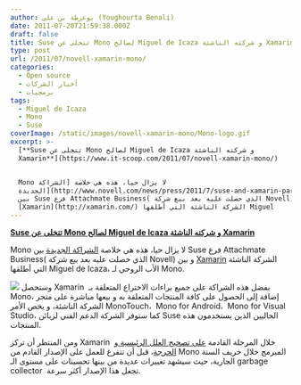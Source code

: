 ```yaml
---
author: يوغرطة بن علي (Youghourta Benali)
date: 2011-07-20T21:59:38.000Z
draft: false
title: Suse تتخلى عن Mono لصالح Miguel de Icaza و شركته الناشئة Xamarin
type: post
url: /2011/07/novell-xamarin-mono/
categories:
  - Open source
  - أخبار الشركات
  - برمجيات
tags:
  - Miguel de Icaza
  - Mono
  - Suse
coverImage: /static/images/novell-xamarin-mono/Mono-logo.gif
excerpt: >-
  [**Suse تتخلى عن Mono لصالح Miguel de Icaza و شركته الناشئة
  Xamarin**](https://www.it-scoop.com/2011/07/novell-xamarin-mono/)


  Mono لا يزال حيا، هذه هي خلاصة [الشراكة
  الجديدة](http://www.novell.com/news/press/2011/7/suse-and-xamarin-partner-to-accelerate-innovation-and-support-mono-customers-and-community.html)
  بين Suse فرع Attachmate Business( الذي حصلت عليه بعد بيع شركة Novell) و بين
  [Xamarin](http://xamarin.com/) الشركة الناشئة التي أطلقها Miguel
---
```

[**Suse تتخلى عن Mono لصالح Miguel de Icaza و شركته الناشئة Xamarin**](https://www.it-scoop.com/2011/07/novell-xamarin-mono/)

Mono لا يزال حيا، هذه هي خلاصة [الشراكة الجديدة](http://www.novell.com/news/press/2011/7/suse-and-xamarin-partner-to-accelerate-innovation-and-support-mono-customers-and-community.html) بين Suse فرع Attachmate Business( الذي حصلت عليه بعد بيع شركة Novell) و بين [Xamarin](http://xamarin.com/) الشركة الناشئة التي أطلقها Miguel de Icaza، الأب الروحي لـ Mono.

![](/static/images/novell-xamarin-mono/Mono-logo.gif) وستحصل Xamarin  بفضل هذه الشراكة على جميع براءات الاختراع المتعلقة بـ Mono، إضافة إلى الحصول على كافة المنتجات المتعلقة به و بيعها مباشرة على متجر الشركة الناشئة، و يخص الأمر MonoTouch،  Mono for Android،  Mono for Visual Studio، كما ستوفر الشركة الدعم الفني لزبائن Suse الحاليين الذين يستخدمون هذه المنتجات.

ومن المنتظر أن تركز Xamarin  خلال المرحلة القادمة [على تصحيح العلل الرئيسية و الحرجة](http://tirania.org/blog/archive/2011/Jul-18.html)، قبل أن تتفرغ للعمل على الإصدار القادم من Mono المبرمج خلال خريف السنة الجارية، حيث سيشهد تغييرات عديدة من بينها تحسينات على مستوى الـ garbage collector  تجعل هذا الإصدار أكثر سرعة.
